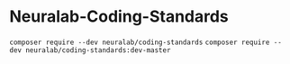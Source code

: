 # Neuralab-Coding-Standards

`composer require --dev neuralab/coding-standards`
`composer require --dev neuralab/coding-standards:dev-master`
